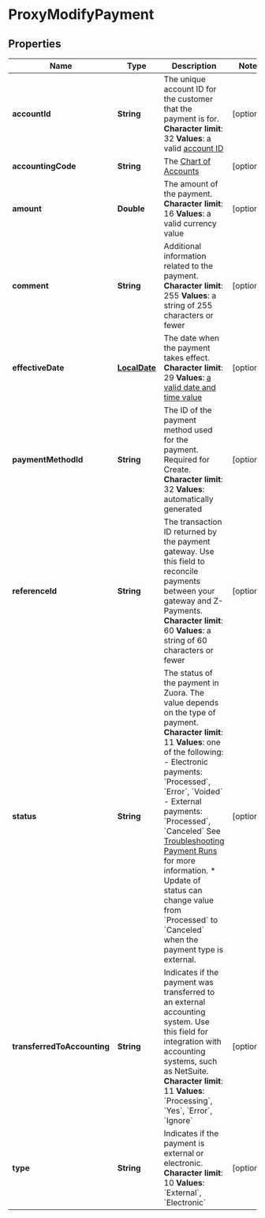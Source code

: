 
# ProxyModifyPayment

## Properties
Name | Type | Description | Notes
------------ | ------------- | ------------- | -------------
**accountId** | **String** |  The unique account ID for the customer that the payment is for. **Character limit**: 32 **Values**: a valid [account ID](https://knowledgecenter.zuora.com/DC_Developers/SOAP_API/E1_SOAP_API_Object_Reference/Account)  |  [optional]
**accountingCode** | **String** |  The [Chart of Accounts](/CB_Billing/W_Billing_and_Payments_Settings/V_Configure_Accounting_Codes/D_Set_Up_Chart_of_Accounts)  |  [optional]
**amount** | **Double** |  The amount of the payment. **Character limit**: 16 **Values**: a valid currency value  |  [optional]
**comment** | **String** |  Additional information related to the payment. **Character limit**: 255 **Values**: a string of 255 characters or fewer  |  [optional]
**effectiveDate** | [**LocalDate**](LocalDate.md) |  The date when the payment takes effect. **Character limit**: 29 **Values**: [a valid date and time value](/CB_Billing/WA_Dates_in_Zuora/A_Date_Format_and_Datetimes_in_Zuora)  |  [optional]
**paymentMethodId** | **String** |  The ID of the payment method used for the payment. Required for Create. **Character limit**: 32 **Values**: automatically generated  |  [optional]
**referenceId** | **String** |  The transaction ID returned by the payment gateway. Use this field to reconcile payments between your gateway and Z-Payments. **Character limit**: 60 **Values**: a string of 60 characters or fewer  |  [optional]
**status** | **String** |  The status of the payment in Zuora. The value depends on the type of payment. **Character limit**: 11 **Values**: one of the following:  -  Electronic payments: &#x60;Processed&#x60;, &#x60;Error&#x60;, &#x60;Voided&#x60;  -  External payments: &#x60;Processed&#x60;, &#x60;Canceled&#x60;  See [Troubleshooting Payment Runs](https://knowledgecenter.zuora.com/CB_Billing/K_Payment_Operations/CA_Payment_Runs/Troubleshooting_Payment_Runs) for more information. * Update of status can change value from &#x60;Processed&#x60; to &#x60;Canceled&#x60; when the payment type is external.  |  [optional]
**transferredToAccounting** | **String** |  Indicates if the payment was transferred to an external accounting system. Use this field for integration with accounting systems, such as NetSuite. **Character limit**: 11 **Values**: &#x60;Processing&#x60;, &#x60;Yes&#x60;, &#x60;Error&#x60;, &#x60;Ignore&#x60;  |  [optional]
**type** | **String** |  Indicates if the payment is external or electronic. **Character limit**: 10 **Values**: &#x60;External&#x60;, &#x60;Electronic&#x60;  |  [optional]



